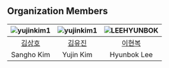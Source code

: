 ## Organization Members
|![yujinkim1](https://images.weserv.nl/?url=https://avatars.githubusercontent.com/u/47784418?v=4&h=150&w=150)|![yujinkim1](https://images.weserv.nl/?url=https://avatars.githubusercontent.com/u/26790710?v=4&h=150&w=150)|![LEEHYUNBOK](https://images.weserv.nl/?url=https://avatars.githubusercontent.com/u/34876989?v=4&h=150&w=150)|
|:---:|:---:|:---:|
|[김상호](https://github.com/sangh0)|[김유진](https://github.com/yujinkim1)|[이현복](https://github.com/LEEHYUNBOK)|
|Sangho Kim|Yujin Kim|Hyunbok Lee|
